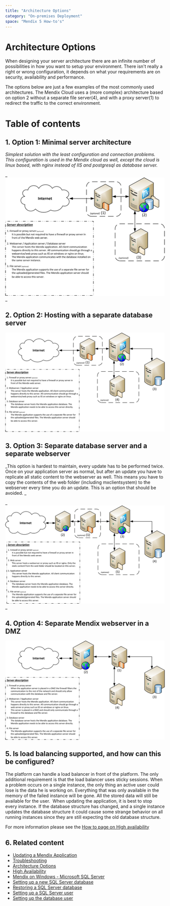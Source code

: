 ```yaml
---
title: "Architecture Options"
category: "On-premises Deployment"
space: "Mendix 5 How-to's"
---
```

# Architecture Options



When designing your server architecture there are an infinite number of possibilities in how you want to setup your environment. There isn't really a right or wrong configuration, it depends on what your requirements are on security, availability and performance. 

The options below are just a few examples of the most commonly used architectures. The Mendix Cloud uses a (more complex) architecture based on option 2 without a separate file server(4), and with a proxy server(1) to redirect the traffic to the correct environment. 

# Table of contents

## 1. Option 1: Minimal server architecture

_Simplest solution with the least configuration and connection problems. This configuration is used in the Mendix cloud as well, except the cloud is linux based, with nginx instead of IIS and postgresql as database server._

_![](attachments/8785851/8946788.jpg)
_

## 2\. Option 2: Hosting with a separate database server

![](attachments/8785851/8946789.jpg)

## 3\. Option 3: Separate database server and a separate webserver

_This option is hardest to maintain, every update has to be performed twice. Once on your application server as normal, but after an update you have to replicate all static content to the webserver as well. This means you have to copy the contents of the web folder (including mxclientsystem) to the webserver every time you do an update. This is an option that should be avoided. _

_![](attachments/8785851/8946790.jpg)
_

## 4\. Option 4: Separate Mendix webserver in a DMZ

![](attachments/8785851/8946787.jpg)

## 5\. Is load balancing supported, and how can this be configured?

The platform can handle a load balancer in front of the platform. The only additional requirement is that the load balancer uses sticky sessions. When a problem occurs on a single instance, the only thing an active user could lose is the data he is working on. Everything that was only available in the memory of the failed instance will be gone. All the stored data will still be available for the user. 
When updating the application, it is best to stop every instance. If the database structure has changed, and a single instance updates the database structure it could cause some strange behavior on all running instances since they are still expecting the old database structure.

For more information please see the [How to page on High availability](/howto50/high-availability)

## 6\. Related content

*   [Updating a Mendix Application](/howto50/updating-a-mendix-application)
*   [Troubleshooting](/howto50/troubleshooting)
*   [Architecture Options](/howto50/architecture-options)
*   [High Availability](/howto50/high-availability)
*   [Mendix on Windows - Microsoft SQL Server](/howto50/mendix-on-windows-_-microsoft-sql-server)
*   [Setting up a new SQL Server database](/howto50/setting-up-a-new-sql-server-database)
*   [Restoring a SQL Server database](/howto50/restoring-a-sql-server-database)
*   [Setting up a SQL Server user](/howto50/setting-up-a-sql-server-user)
*   [Setting up the database user](/howto50/setting-up-the-database-user)
